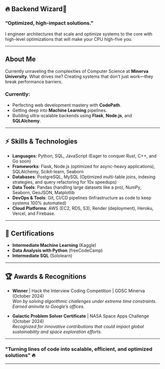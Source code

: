 ## 🔥 Backend Wizard🔮

### **“Optimized, high-impact solutions."**  
I engineer architectures that scale and optimize systems to the core with high-level optimizations that will make your CPU high-five you.

---

## **About Me**

Currently unraveling the complexities of Computer Science at **Minerva University**. What drives me? Creating systems that don't just work—they break performance barriers.

### **Currently**:
- Perfecting web development mastery with **CodePath**.
- Getting deep into **Machine Learning** pipelines.
- Building ultra-scalable backends using **Flask**, **Node.js**, and **SQLAlchemy**.
  
---

## ⚡ **Skills & Technologies**  

- **Languages**: Python, SQL, JavaScript (Eager to conquer Rust, C++, and Go soon)
- **Frameworks**: Flask, Node.js (optimized for async-heavy applications), SQLAlchemy, Scikit-learn, Seaborn
- **Databases**: PostgreSQL, MySQL (Optimized multi-table joins, indexing strategies, and query refactoring for 10x speedups)
- **Data Tools**: Pandas (handling large datasets like a pro), NumPy, Seaborn, GeoJSON, Matplotlib
- **DevOps & Tools**: Git, CI/CD pipelines (Infrastructure as code to keep systems 100% automated)
- **Cloud Platforms**: AWS (EC2, RDS, S3), Render (deployment), Heroku, Vercel, and Firebase.

---

## 🏅 **Certifications**

- **Intermediate Machine Learning** (Kaggle)  
- **Data Analysis with Python** (freeCodeCamp)  
- **Intermediate SQL** (Sololearn)

---

## 🏆 **Awards & Recognitions**

- **Winner** | Hack the Interview Coding Competition | GDSC Minerva (October 2024)  
  *Won by solving algorithmic challenges under extreme time constraints. Earned aninvite to Google’s offices.*

- **Galactic Problem Solver Certificate** | NASA Space Apps Challenge (October 2024)  
  *Recognized for innovative contributions that could impact global sustainability and space exploration efforts.*

---

### "Turning lines of code into scalable, efficient, and optimized solutions" 🔥

---

